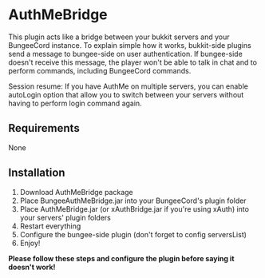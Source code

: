 # AuthMeBridge

This plugin acts like a bridge between your bukkit servers and your BungeeCord instance. To explain simple how it works, bukkit-side plugins send a message to bungee-side on user authentication. If bungee-side doesn't receive this message, the player won't be able to talk in chat and to perform commands, including BungeeCord commands.

Session resume: If you have AuthMe on multiple servers, you can enable autoLogin option that allow you to switch between your servers without having to perform login command again.

## Requirements

None

## Installation

1. Download AuthMeBridge package
2. Place BungeeAuthMeBridge.jar into your BungeeCord's plugin folder
3. Place AuthMeBridge.jar (or xAuthBridge.jar if you're using xAuth) into your servers' plugin folders
4. Restart everything
5. Configure the bungee-side plugin (don't forget to config serversList)
6. Enjoy!

**Please follow these steps and configure the plugin before saying it doesn't work!**
